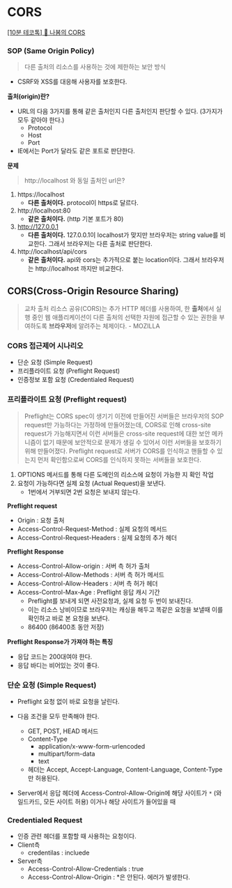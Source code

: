 # CORS

[[10분 테코톡] 🌳 나봄의 CORS](https://www.youtube.com/watch?v=-2TgkKYmJt4&list=PLkfxusmKmLsNDGmER2tmrslpPOTfKhE7j&index=72&t=13s)

### SOP (Same Origin Policy)

> 다른 출처의 리소스를 사용하는 것에 제한하는 보안 방식
> 
- CSRF와 XSS를 대응해 사용자를 보호한다.

**출처(origin)란?**

- URL의 다음 3가지를 통해 같은 출처인지 다른 출처인지 판단할 수 있다. (3가지가 모두 같아야 한다.)
    - Protocol
    - Host
    - Port
- IE에서는 Port가 달라도 같은 포트로 판단한다.

**문제**

> http://localhost 와 동일 출처인 url은?
> 
1. https://localhost
    - **다른 출처이다.** protocol이 https로 달르다.
2. http://localhost:80
    - **같은 출처이다.** (http 기본 포트가 80)
3. http://127.0.0.1
    - **다른 출처이다.** 127.0.0.1이 localhost가 맞지만 브라우저는 string value를 비교한다. 그래서 브라우저는 다른 출처로 판단한다.
4. http://localhost/api/cors
    - **같은 출처이다.** api와 cors는 추가적으로 붙는 location이다. 그래서 브라우저는 http://localhost 까지만 비교한다.
    

## CORS(Cross-Origin Resource Sharing)

> 교차 출처 리소스 공유(CORS)는 추가 HTTP 헤더를 사용하여, 한 **출처**에서 실행 중인 웹 애플리케이션이 다른 출처의 선택한 자원에 접근할 수 있는 권한을 부여하도록 **브라우저**에 알려주는 체제이다. - MOZILLA
> 

### **CORS 접근제어 시나리오**

- 단순 요청 (Simple Request)
- 프리플라이트 요청 (Preflight Request)
- 인증정보 포함 요청 (Credentialed Request)

### 프리플라이트 요청 (Preflight request)

> Preflight는 CORS spec이 생기기 이전에 만들어진 서버들은 브라우저의 SOP request만 가능하다는 가정하에 만들어졌는데, CORS로 인해 cross-site request가 가능해지면서 이런 서버들은 cross-site request에 대한 보안 메카니즘이 없기 때문에 보안적으로 문제가 생길 수 있어서 이런 서버들을 보호하기 위해 만들어졌다.
Preflight request로 서버가 CORS를 인식하고 핸들할 수 있는지 먼저 확인함으로써 CORS를 인식하지 못하는 서버들을 보호한다.
> 
1. OPTIONS 메서드를 통해 다른 도메인의 리소스에 요청이 가능한 지 확인 작업
2. 요청이 가능하다면 실제 요청 (Actual Request)을 보낸다.
    - 1번에서 거부되면 2번 요청은 보내지 않는다.

**Preflight request**

- Origin : 요청 출처
- Access-Control-Request-Method : 실제 요청의 메서드
- Access-Control-Request-Headers : 실제 요청의 추가 헤더

**Preflight Response**

- Access-Control-Allow-origin : 서버 측 허가 출처
- Access-Control-Allow-Methods : 서버 측 허가 메서드
- Access-Control-Allow-Headers : 서버 측 허가 헤더
- Access-Control-Max-Age : Preflight 응답 캐시 기간
    - Preflight를 보내게 되면 사전요청과, 실제 요청 두 번이 보내진다.
    - 이는 리소스 낭비이므로 브라우저는 캐싱을 해두고 똑같은 요청을 보낼때 이를 확인하고 바로 본 요청을 보낸다.
    - 86400 (86400초 동안 저장)

**Preflight Response가 가져야 하는 특징**

- 응답 코드는 200대여야 한다.
- 응답 바디는 비어있는 것이 좋다.

### 단순 요청 (Simple Request)

- Preflight 요청 없이 바로 요청을 날린다.
- 다음 조건을 모두 만족해야 한다.
    - GET, POST, HEAD 메서드
    - Content-Type
        - application/x-www-form-urlencoded
        - multipart/form-data
        - text
    - 헤더는 Accept, Accept-Language, Content-Language, Content-Type 만 허용된다.

- Server에서 응답 헤더에 Access-Control-Allow-Origin에 해당 사이트가 `*` (와일드카드, 모든 사이트 허용) 이거나 해당 사이트가 들어있을 때

### Credentialed Request

- 인증 관련 헤더를 포함할 때 사용하는 요청이다.
- Client측
    - credentilas : incluede
- Server측
    - Access-Control-Allow-Credentials : true
    - Access-Control-Allow-Origin : *은 안된다. 에러가 발생한다.